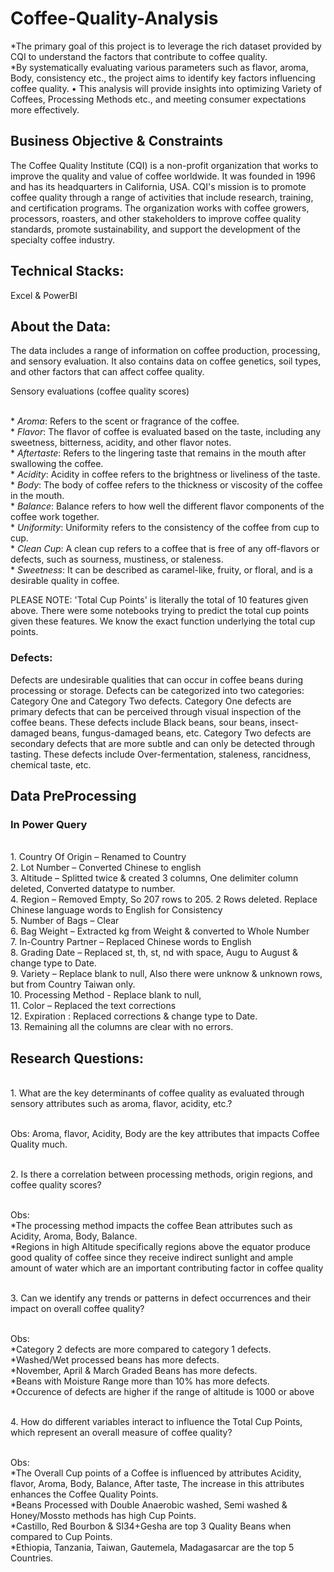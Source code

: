 # Coffee-Quality-Analysis
*The primary goal of this project is to leverage the rich dataset provided by CQI to understand the factors that contribute to coffee quality.
<br/>*By systematically evaluating various parameters such as flavor, aroma, Body, consistency etc., the project aims to identify key factors influencing coffee quality. • This analysis will provide insights into optimizing Variety of Coffees, Processing Methods etc., and meeting consumer expectations more effectively.

## Business Objective & Constraints
The Coffee Quality Institute (CQI) is a non-profit organization that works to improve the quality and value of coffee worldwide. It was founded in 1996 and has its headquarters in California, USA.
CQI's mission is to promote coffee quality through a range of activities that include research, training, and certification programs. The organization works with coffee growers, processors, roasters, and other stakeholders to improve coffee quality standards, promote sustainability, and support the development of the specialty coffee industry.

## Technical Stacks: 
Excel & PowerBI

## About the Data:
The data includes a range of information on coffee production, processing, and sensory evaluation. It also contains data on coffee genetics, soil types, and other factors that can affect coffee quality.

Sensory evaluations (coffee quality scores)

<br/>* *Aroma*: Refers to the scent or fragrance of the coffee.
<br/>* *Flavor*: The flavor of coffee is evaluated based on the taste, including any sweetness, bitterness, acidity, and other flavor notes.
<br/>* *Aftertaste*: Refers to the lingering taste that remains in the mouth after swallowing the coffee.
<br/>* *Acidity*: Acidity in coffee refers to the brightness or liveliness of the taste.
<br/>* *Body*: The body of coffee refers to the thickness or viscosity of the coffee in the mouth.
<br/>* *Balance*: Balance refers to how well the different flavor components of the coffee work together.
<br/>* *Uniformity*: Uniformity refers to the consistency of the coffee from cup to cup.
<br/>* *Clean Cup*: A clean cup refers to a coffee that is free of any off-flavors or defects, such as sourness, mustiness, or staleness.
<br/>* *Sweetness*: It can be described as caramel-like, fruity, or floral, and is a desirable quality in coffee.

PLEASE NOTE: 'Total Cup Points' is literally the total of 10 features given above. There were some notebooks trying to predict the total cup points given these features. We know the exact function underlying the total cup points.

### Defects:
Defects are undesirable qualities that can occur in coffee beans during processing or storage. Defects can be categorized into two categories: Category One and Category Two defects.
Category One defects are primary defects that can be perceived through visual inspection of the coffee beans. These defects include Black beans, sour beans, insect-damaged beans, fungus-damaged beans, etc.
Category Two defects are secondary defects that are more subtle and can only be detected through tasting. These defects include Over-fermentation, staleness, rancidness, chemical taste, etc.

## Data PreProcessing
### In Power Query
<br/>1. Country Of Origin – Renamed to Country 
<br/>2. Lot Number – Converted Chinese to english 
<br/>3. Altitude – Splitted twice & created 3 columns, One delimiter column deleted, Converted datatype to number.
<br/>4. Region – Removed Empty, So 207 rows to 205. 2 Rows deleted. Replace Chinese language words to English for Consistency 
<br/>5. Number of Bags – Clear
<br/>6. Bag Weight – Extracted kg from Weight & converted to Whole Number
<br/>7. In-Country Partner – Replaced Chinese words to English 
<br/>8. Grading Date – Replaced st, th, st, nd with space, Augu to August & change type to Date. 
<br/>9. Variety – Replace blank to null, Also there were unknow & unknown rows, but from Country Taiwan only. 
<br/>10. Processing Method - Replace blank to null, 
<br/>11. Color – Replaced the text corrections 
<br/>12. Expiration : Replaced corrections & change type to Date. 
<br/>13. Remaining all the columns are clear with no errors.

## Research Questions:
<br/>1.	What are the key determinants of coffee quality as evaluated through sensory attributes such as aroma, flavor, acidity, etc.?

<br/>Obs: Aroma, flavor, Acidity, Body are the key attributes that impacts Coffee Quality much.

<br/>2.	Is there a correlation between processing methods, origin regions, and coffee quality scores?

<br/>Obs: 
<br/>*The processing method impacts the coffee Bean attributes such as Acidity, Aroma, Body, Balance. 
<br/>*Regions in high Altitude specifically regions above the equator produce good quality of coffee since they receive indirect sunlight and ample amount of water which are an important contributing factor in coffee quality

<br/>3.	Can we identify any trends or patterns in defect occurrences and their impact on overall coffee quality?

<br/>Obs: 
<br/>*Category 2 defects are more compared to category 1 defects. 
<br/>*Washed/Wet processed beans has more defects. 
<br/>*November, April & March Graded Beans has more defects. 
<br/>*Beans with Moisture Range more than 10% has more defects.
<br/>*Occurence of defects are higher if the range of altitude is 1000 or above

<br/>4.	How do different variables interact to influence the Total Cup Points, which represent an overall measure of coffee quality?

<br/>Obs: 
<br/>*The Overall Cup points of a Coffee is influenced by attributes Acidity, flavor, Aroma, Body, Balance, After taste, The increase in this attributes enhances the Coffee Quality Points.
<br/>*Beans Processed with Double Anaerobic washed, Semi washed & Honey/Mossto methods has high Cup Points.
<br/>*Castillo, Red Bourbon & Sl34+Gesha are top 3 Quality Beans when compared to Cup Points.
<br/>*Ethiopia, Tanzania, Taiwan, Gautemela, Madagasarcar are the top 5 Countries.
